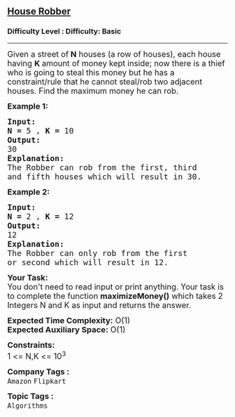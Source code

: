 <h2><a href="https://www.geeksforgeeks.org/problems/maximum-money2855/1?itm_source=geeksforgeeks&itm_medium=article&itm_campaign=practice_card">House Robber</a></h2><h3>Difficulty Level : Difficulty: Basic</h3><hr><div class="problems_problem_content__Xm_eO"><p><span style="font-size: 18px;">Given a street of<strong> N</strong> houses (a row of houses), each house having <strong>K </strong>amount of money kept inside; now there is a thief who is going to steal this money but he has a constraint/rule that he cannot steal/rob two adjacent houses. Find the maximum money he can rob.<strong> </strong></span></p>
<p><span style="font-size: 18px;"><strong>Example 1:</strong></span></p>
<pre><span style="font-size: 18px;"><strong>Input:</strong></span>
<span style="font-size: 18px;"><strong>N = </strong>5 , <strong>K = </strong>10</span>
<span style="font-size: 18px;"><strong>Output:</strong></span>
<span style="font-size: 18px;">30</span>
<span style="font-size: 18px;"><strong>Explanation:</strong></span>
<span style="font-size: 18px;">The Robber can rob from the first, third
and fifth houses which will result in 30.</span></pre>
<p><span style="font-size: 18px;"><strong>Example 2:</strong></span></p>
<pre><span style="font-size: 18px;"><strong>Input:</strong></span>
<span style="font-size: 18px;"><strong>N = </strong>2 , <strong>K = </strong>12</span>
<span style="font-size: 18px;"><strong>Output:</strong></span>
<span style="font-size: 18px;">12</span>
<span style="font-size: 18px;"><strong>Explanation:</strong></span>
<span style="font-size: 18px;">The Robber can only rob from the first
or second which will result in 12.</span>
</pre>
<p><span style="font-size: 18px;"><strong>Your Task:</strong><br>You don't need to read input or print anything. Your task is to complete the function <strong>maximizeMoney()</strong> which takes 2 Integers N and K as input and returns the answer.</span></p>
<p><span style="font-size: 18px;"><strong>Expected Time Complexity:</strong> O(1)<br><strong>Expected Auxiliary Space:</strong> O(1)</span></p>
<p><span style="font-size: 18px;"><strong>Constraints:</strong><br>1 &lt;= N,K &lt;= 10<sup>3</sup></span></p></div><p><span style=font-size:18px><strong>Company Tags : </strong><br><code>Amazon</code>&nbsp;<code>Flipkart</code>&nbsp;<br><p><span style=font-size:18px><strong>Topic Tags : </strong><br><code>Algorithms</code>&nbsp;